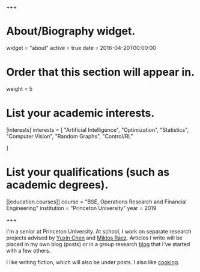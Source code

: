 +++
# About/Biography widget.
widget = "about"
active = true
date = 2016-04-20T00:00:00

# Order that this section will appear in.
weight = 5

# List your academic interests.
[interests]
  interests = [
    "Artificial Intelligence",
    "Optimization",
    "Statistics",
    "Computer Vision",
    "Random Graphs",
    "Control/RL"

  ]

# List your qualifications (such as academic degrees).


[[education.courses]]
  course = "BSE, Operations Research and Financial Engineering"
  institution = "Princeton University"
  year = 2019
 
+++

I'm a senior at Princeton University.  At school, I work on separate research projects advised by [Yuxin Chen](http://www.princeton.edu/~yc5/) and [Miklos Racz](http://mracz.princeton.edu/).  Articles I write will be placed in my own blog (posts) or in a group research [blog](https://kaledivergence.github.io/) that I've started with a few others.

I like writing fiction, which will also be under posts.  I also like [cooking](https://youtu.be/ATmsipFdZQ4).  